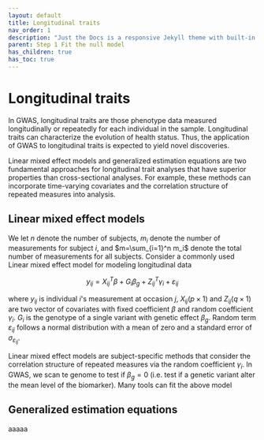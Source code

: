 ```yaml
---
layout: default
title: Longitudinal traits
nav_order: 1
description: "Just the Docs is a responsive Jekyll theme with built-in search that is easily customizable and hosted on GitHub Pages."
parent: Step 1 Fit the null model
has_children: true
has_toc: true
---
```


<head>
    <script src="https://cdn.mathjax.org/mathjax/latest/MathJax.js?config=TeX-AMS-MML_HTMLorMML" type="text/javascript"></script>
    <script type="text/x-mathjax-config">
        MathJax.Hub.Config({
            tex2jax: {
            skipTags: ['script', 'noscript', 'style', 'textarea', 'pre'],
            inlineMath: [['$','$']]
            }
        });
    </script>
</head>

# **Longitudinal traits**

In GWAS, longitudinal traits are those phenotype data measured longitudinally or repeatedly for each individual in the sample. Longitudinal traits can characterize the evolution of health status. Thus, the application of GWAS to longitudinal traits is expected to yield novel discoveries.

Linear mixed effect models and generalized estimation equations are two fundamental approaches for longitudinal trait analyses that have superior properties than cross-sectional analyses. For example, these methods can incorporate time-varying covariates and the correlation structure of repeated measures into analysis. 

## **Linear mixed effect models**

We let $n$ denote the number of subjects, $m_i$ denote the number of measurements for subject $i$, and $m=\sum_{i=1}^n m_i$ denote the total number of measurements for all subjects. Consider a commonly used Linear mixed effect model for modeling longitudinal data

$$ y_{ij} = X_{ij}^T \beta + G_i \beta_g + Z_{ij}^T \gamma_i + \varepsilon_{ij} $$ 

where $y_{ij}$ is individual $i$'s measurement at occasion $j$, $X_{ij} (p\times1)$ and $Z_{ij} (q\times1)$ are two vector of covariates with fixed coefficient $\beta$ and random coefficient $\gamma_i$. $G_i$ is the genotype of a single variant with genetic effect $\beta_g$. Random term $\varepsilon_{ij}$ follows a normal distribution with a mean of zero and a standard error of $\sigma_{\varepsilon_{ij}}$.

Linear mixed effect models are subject-specific methods that consider the correlation structure of repeated measures via the random coefficient $\gamma_i$. In GWAS, we scan te genome to test if $\beta_g=0$ (i.e. test if a genetic variant alter the mean level of the biomarker). Many tools can fit the above model

## **Generalized estimation equations**

aaaaa


